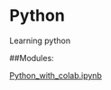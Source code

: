 # Python
Learning python

##Modules:

[Python_with_colab.ipynb](https://colab.research.google.com/drive/1tWo4yWz2Pvc2daoQLzDni5bwgMKueARI)
